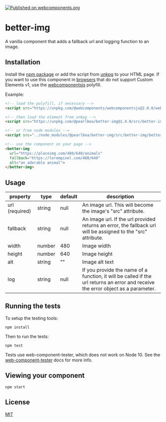 [![Published on webcomponents.org](https://img.shields.io/badge/webcomponents.org-published-blue.svg)](https://www.webcomponents.org/element/pearlbea/better-img)

# better-img

A vanilla component that adds a fallback url and logging function to an image.

## Installation

Install the [npm package](https://www.npmjs.com/package/@pearlbea/better-img) or add the script from [unkpg](https://unpkg.com/@pearlbea/better-img@1.3.0/src/better-img/better-img.js) to your HTML page. If you want to use this component in [browsers](https://caniuse.com/#feat=custom-elementsv1) that do not support Custom Elements v1, use the [webcomponentsjs](https://github.com/webcomponents/webcomponentsjs) polyfill.

Example:

```html
<!-- load the polyfill, if necessary -->
<script src="https://unpkg.com/@webcomponents/webcomponentsjs@2.0.0/webcomponents-bundle.js"></script>

<!-- then load the element from unkpg -->
<script src="https://unpkg.com/@pearlbea/better-img@1.4.0/src/better-img/better-img.min.js"></script>

<!-- or from node modules -->
<script src="../node_modules/@pearlbea/better-img/src/better-img/better-img.min.js"></script>

<!-- use the component on your page -->
<better-img
  url="https://placeimg.com/480/640/animals"
  fallback="https://lorempixel.com/480/640"
  alt="an adorable animal">
</better-img>
```

## Usage

| property       | type   | default | description                                                                                                                       |
| -------------- | ------ | ------- | --------------------------------------------------------------------------------------------------------------------------------- |
| url (required) | string | null    | An image url. This will become the image's "src" attribute.                                                                       |
| fallback       | string | null    | An image url. If the url provided returns an error, the fallback url will be assigned to the "src" attribute.                     |
| width          | number | 480     | Image width                                                                                                                       |
| height         | number | 640     | Image height                                                                                                                      |
| alt            | string | ""      | Image alt text                                                                                                                    |
| log            | string | null    | If you provide the name of a function, it will be called if the url returns an error and receive the error object as a parameter. |

## Running the tests

To setup the testing tools:

```
npm install
```

Then to run the tests:

```
npm test
```

Tests use web-component-tester, which does not work on Node 10.
See the [web-component-tester](https://github.com/Polymer/web-component-tester) docs for more info.

## Viewing your component

```
npm start
```

## License

[MIT](https://opensource.org/licenses/MIT)
